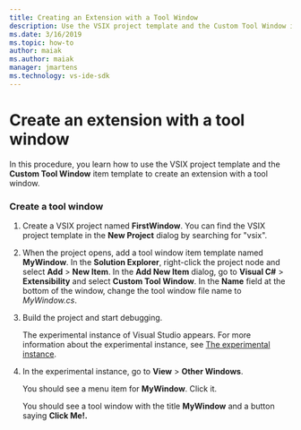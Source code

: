 ```yaml
---
title: Creating an Extension with a Tool Window
description: Use the VSIX project template and the Custom Tool Window item template to create an extension with a tool window in Visual Studio.
ms.date: 3/16/2019
ms.topic: how-to
author: maiak
ms.author: maiak
manager: jmartens
ms.technology: vs-ide-sdk
---
```

# Create an extension with a tool window


In this procedure, you learn how to use the VSIX project template and the **Custom Tool Window** item template to create an extension with a tool window.

### Create a tool window

1. Create a VSIX project named **FirstWindow**. You can find the VSIX project template in the **New Project** dialog by searching for "vsix".

2. When the project opens, add a tool window item template named **MyWindow**. In the **Solution Explorer**, right-click the project node and select **Add** > **New Item**. In the **Add New Item** dialog, go to **Visual C#** > **Extensibility** and select **Custom Tool Window**. In the **Name** field at the bottom of the window, change the tool window file name to *MyWindow.cs*.

3. Build the project and start debugging.

   The experimental instance of Visual Studio appears. For more information about the experimental instance, see [The experimental instance](../extensibility/the-experimental-instance.md).

4. In the experimental instance, go to **View** > **Other Windows**.

   You should see a menu item for **MyWindow**. Click it.

   You should see a tool window with the title **MyWindow** and a button saying **Click Me!.**
